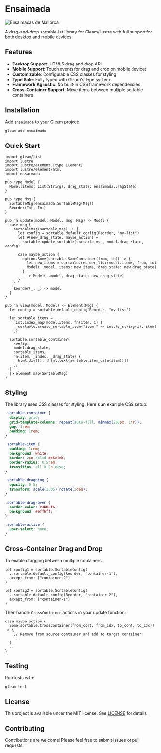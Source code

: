 # Ensaimada

<img alt="Ensaimadas de Mallorca" src="https://github.com/user-attachments/assets/8a3a829c-8cd1-48af-b36c-bd00f5480b91" />

A drag-and-drop sortable list library for Gleam/Lustre with full support for both desktop and mobile devices.

## Features

- **Desktop Support**: HTML5 drag and drop API
- **Mobile Support**: Touch events for drag and drop on mobile devices
- **Customizable**: Configurable CSS classes for styling
- **Type Safe**: Fully typed with Gleam's type system
- **Framework Agnostic**: No built-in CSS framework dependencies
- **Cross-Container Support**: Move items between multiple sortable containers

## Installation

Add `ensaimada` to your Gleam project:

```sh
gleam add ensaimada
```

## Quick Start

```gleam
import gleam/list
import lustre
import lustre/element.{type Element}
import lustre/element/html
import ensaimada

pub type Model {
  Model(items: List(String), drag_state: ensaimada.DragState)
}

pub type Msg {
  SortableMsg(ensaimada.SortableMsg(Msg))
  Reorder(Int, Int)
}

pub fn update(model: Model, msg: Msg) -> Model {
  case msg {
    SortableMsg(sortable_msg) -> {
      let config = sortable.default_config(Reorder, "my-list")
      let #(new_drag_state, maybe_action) =
        sortable.update_sortable(sortable_msg, model.drag_state, config)

      case maybe_action {
        option.Some(sortable.SameContainer(from, to)) -> {
          let new_items = sortable.reorder_list(model.items, from, to)
          Model(..model, items: new_items, drag_state: new_drag_state)
        }
        _ -> Model(..model, drag_state: new_drag_state)
      }
    }
    Reorder(_, _) -> model
  }
}

pub fn view(model: Model) -> Element(Msg) {
  let config = sortable.default_config(Reorder, "my-list")

  let sortable_items =
    list.index_map(model.items, fn(item, i) {
      sortable.create_sortable_item("item-" <> int.to_string(i), item)
    })

  sortable.sortable_container(
    config,
    model.drag_state,
    sortable_items,
    fn(item, _index, _drag_state) {
      html.div([], [html.text(sortable.item_data(item))])
    },
  )
  |> element.map(SortableMsg)
}
```

## Styling

The library uses CSS classes for styling. Here's an example CSS setup:

```css
.sortable-container {
  display: grid;
  grid-template-columns: repeat(auto-fill, minmax(200px, 1fr));
  gap: 1rem;
  padding: 1rem;
}

.sortable-item {
  padding: 1rem;
  background: white;
  border: 2px solid #e5e7eb;
  border-radius: 0.5rem;
  transition: all 0.2s ease;
}

.sortable-dragging {
  opacity: 0.5;
  transform: scale(1.05) rotate(3deg);
}

.sortable-drag-over {
  border-color: #3b82f6;
  background: #eff6ff;
}

.sortable-active {
  user-select: none;
}
```

## Cross-Container Drag and Drop

To enable dragging between multiple containers:

```gleam
let config1 = sortable.SortableConfig(
  ..sortable.default_config(Reorder, "container-1"),
  accept_from: ["container-2"]
)

let config2 = sortable.SortableConfig(
  ..sortable.default_config(Reorder, "container-2"),
  accept_from: ["container-1"]
)
```

Then handle `CrossContainer` actions in your update function:

```gleam
case maybe_action {
  Some(sortable.CrossContainer(from_cont, from_idx, to_cont, to_idx)) -> {
    // Remove from source container and add to target container
    ...
  }
  ...
}
```

## Testing

Run tests with:

```sh
gleam test
```

## License

This project is available under the MIT license. See [LICENSE](LICENSE) for details.

## Contributing

Contributions are welcome! Please feel free to submit issues or pull requests.
